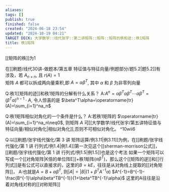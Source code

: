 ```yaml
---
aliases: 
tags: []
publish: true
finished: false
created: "2024-06-18 23:54"
updated: "2024-10-19 04:21"
TARGET DECK: 大学数学::线代张宇::第二讲矩阵::矩阵::矩阵的秩和迹::秩1矩阵
title: 秩1矩阵
---
```

[[矩阵的秩]]为1

在[[刷题/线代30讲-做题本/第五章 特征值与特征向量/例题部分/题5.2|题5.2]]有涉及，若 $A_{n\times n}$, 且 $r(A)=1$  
矩阵 $A$ 都可以拆成两向量乘积,即 $A=\alpha\beta^T$, 其中 $\alpha$ 和 $\beta$ 为非零列向量  

Q:秩1[[矩阵的迹]]和秩1矩阵的分解有什么关系？
A:$A^n=\alpha\beta^T\alpha\beta^T\cdots\alpha\beta^T=\left(\beta^T\alpha\right)^{n-1}\cdot A$, 令人惊喜的是 $\beta^T\alpha=\operatorname{tr}(A)=\sum_{i=1}^na_n$  

Q:秩1矩阵相似对角化的一个条件是什么？
A:若秩1矩阵的 $\operatorname{tr}(A)=\sum_{i=1}^na_n\neq0$, 则矩阵 $A$ 可[[大学数学/线代张宇/第五讲特征值与特征向量/相似对角化|相似对角化]],否则不可相似对角化。 ^10wii6

Q:以[[刷题/张宇线代强化/第 3 讲 矩阵运算/例3.11|例3.11]]为例，在[[刷题/张宇线代强化/第 1 讲 行列式/例1.4|例1.4]]第一次见这个[[sherman-morrison公式]]，[[刷题/张宇线代强化/第 1 讲 行列式/例1.5|例1.5]]也是这个考法
如果一个矩阵可以写成一个[[对角矩阵|K倍的单位阵E]]+秩1矩阵($\alpha\beta^{T}$)，那么这个[[矩阵的逆]]和[[行列式]]是有公式可以直接求的，这里的$B=kE$，往往是从对角线上提取的[[对角矩阵]]，
A:也就是$A=B+\alpha\beta^T$, 则$\left|A\right|=\left|B\right|\left(1+\beta^TA^{-1}\alpha\right)$
$A^{-1}=B^{-1}-\frac{B^{-1}\alpha\beta^TB^{-1}}{1+\beta^TB^{-1}\alpha}$
这里的A往往是沿着对角线对称的[[对称矩阵]]

